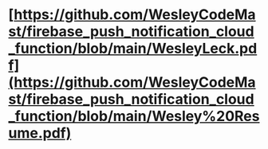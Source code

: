 # [https://github.com/WesleyCodeMast/firebase_push_notification_cloud_function/blob/main/WesleyLeck.pdf](https://github.com/WesleyCodeMast/firebase_push_notification_cloud_function/blob/main/Wesley%20Resume.pdf)
